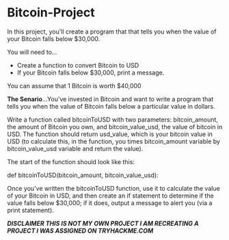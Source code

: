 # Bitcoin-Project
In this project, you'll create a program that that tells you when the value of your Bitcoin falls below $30,000.

You will need to...
- Create a function to convert Bitcoin to USD
- If your Bitcoin falls below $30,000, print a message.

You can assume that 1 Bitcoin is worth $40,000

**The Senario**...You've invested in Bitcoin and want to write a program that tells you when the value of Bitcoin falls below a particular value in dollars.

Write a function called bitcoinToUSD with two parameters: bitcoin_amount, the amount of Bitcoin you own, and bitcoin_value_usd, the value of bitcoin in USD. The function should return usd_value, which is your bitcoin value in USD (to calculate this, in the function, you times bitcoin_amount variable by bitcoin_value_usd variable and return the value). 

The start of the function should look like this:

def bitcoinToUSD(bitcoin_amount, bitcoin_value_usd):

Once you've written the bitcoinToUSD function, use it to calculate the value of your Bitcoin in USD, and then create an if statement to determine if the value falls below $30,000; if it does, output a message to alert you (via a print statement).


***DISCLAIMER THIS IS NOT MY OWN PROJECT I AM RECREATING A PROJECT I WAS ASSIGNED ON TRYHACKME.COM***
